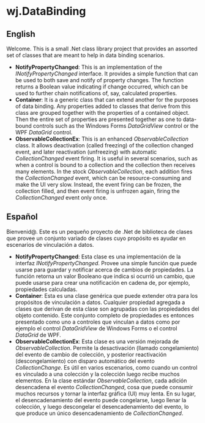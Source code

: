# wj.DataBinding

## English

Welcome.  This is a small .Net class library project that provides an assorted set of classes that are meant to help in data binding scenarios.

* **NotifyPropertyChanged**:  This is an implementation of the *INotifyPropertyChanged* interface.  It provides a simple function that can be used to both save and notify of property changes.  The function returns a Boolean value indicating if change occurred, which can be used to further chain notifications of, say, calculated properties.
* **Container**:  It is a generic class that can extend another for the purposes of data binding.  Any properties added to classes that derive from this class are grouped together with the properties of a contained object.  Then the entire set of properties are presented together as one to data-bound controls such as the Windows Forms *DataGridView* control or the WPF *DataGrid* control.
* **ObservableCollectionEx**:  This is an enhanced *ObservableCollection* class.  It allows deactivation (called freezing) of the collection changed event, and later reactivation (unfreezing) with automatic *CollectionChanged* event firing.  It is useful in several scenarios, such as when a control is bound to a collection and the collection then receives many elements.  In the stock *ObservableCollection*, each addition fires the *CollectionChanged* event, which can be resource-consuming and make the UI very slow.  Instead, the event firing can be frozen, the collection filled, and then event firing is unfrozen again, firing the *CollectionChanged* event only once.

## Español

Bienvenid@.  Este es un pequeño proyecto de .Net de biblioteca de clases que provee un conjunto variado de clases cuyo propósito es ayudar en escenarios de vinculación a datos.

* **NotifyPropertyChanged**:  Esta clase es una implementación de la interfaz *INotifyPropertyChanged*.  Provee una simple función que puede usarse para guardar y notificar acerca de cambios de propiedades.  La función retorna un valor Booleano que indica si ocurrió un cambio, que puede usarse para crear una notificación en cadena de, por ejemplo, propiedades calculadas.
* **Container**:  Esta es una clase genérica que puede extender otra para los propósitos de vinculación a datos.  Cualquier propiedad agregada a clases que derivan de esta clase son agrupadas con las propiedades del objeto contenido.  Este conjunto completo de propiedades es entonces presentado como uno a controles que vinculan a datos como por ejemplo el control *DataGridView* de Windows Forms o el control *DataGrid* de WPF.
* **ObservableCollectionEx**:  Esta clase es una versión mejorada de *ObservableCollection*.  Permite la desactivación (llamado congelamiento) del evento de cambio de colección, y posterior reactivación (descongelamiento) con disparo automático del evento *CollectionChange*.  Es útil en varios escenarios, como cuando un control es vinculado a una colección y la colección luego recibe muchos elementos.  En la clase estándar *ObservableCollection*, cada adición desencadena el evento *CollectionChanged*, cosa que puede consumir muchos recursos y tornar la interfaz gráfica (UI) muy lenta.  En su lugar, el desencadenamiento del evento puede congelarse, luego llenar la colección, y luego descongelar el desencadenamiento del evento, lo que produce un único desencadenamiento de *CollectionChanged*.
